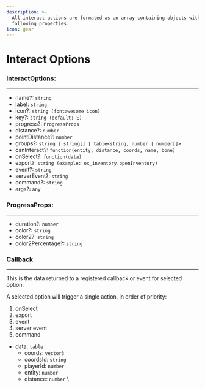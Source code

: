 ```yaml
---
description: >-
  All interact actions are formated as an array containing objects with the
  following properties.
icon: gear
---
```


# Interact Options

### InteractOptions:

***

* name?: `string`&#x20;
* label: `string`&#x20;
* icon?: `string (fontawesome icon)`&#x20;
* key?: `string (default: E)`&#x20;
* progress?: `ProgressProps`&#x20;
* distance?: `number`&#x20;
* pointDistance?: `number`&#x20;
* groups?: `string | string[] | table<string, number | number[]>`&#x20;
* canInteract?: `function(entity, distance, coords, name, bone)`&#x20;
* onSelect?: `function(data)`&#x20;
* export?: `string (example: ox_inventory.openInventory)`&#x20;
* event?: `string`&#x20;
* serverEvent?: `string`&#x20;
* command?: `string`&#x20;
* args?: `any`&#x20;

### ProgressProps:

***

* duration?: `number`&#x20;
* color?: `string`&#x20;
* color2?: `string`&#x20;
* color2Percentage?: `string`&#x20;

### Callback

***

This is the data returned to a registered callback or event for selected option.

A selected option will trigger a single action, in order of priority:

1. onSelect
2. export
3. event
4. server event
5. command

* data: `table`&#x20;
  * coords: `vector3`&#x20;
  * coordsId: `string`&#x20;
  * playerId: `number`&#x20;
  * entity: `number`&#x20;
  * distance: `number` \
